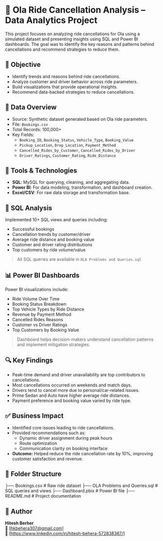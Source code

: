 # 🚖 Ola Ride Cancellation Analysis – Data Analytics Project

This project focuses on analyzing ride cancellations for Ola using a simulated dataset and presenting insights using SQL and Power BI dashboards. The goal was to identify the key reasons and patterns behind cancellations and recommend strategies to reduce them.

## 🧠 Objective

- Identify trends and reasons behind ride cancellations.
- Analyze customer and driver behavior across ride parameters.
- Build visualizations that provide operational insights.
- Recommend data-backed strategies to reduce cancellations.

## 📁 Data Overview

- Source: Synthetic dataset generated based on Ola ride parameters.
- File: `Bookings.csv`
- Total Records: 100,000+
- Key Fields:
  - `Booking_ID`, `Booking_Status`, `Vehicle_Type`, `Booking_Value`
  - `Pickup_Location`, `Drop_Location`, `Payment_Method`
  - `Cancelled_Rides_by_Customer`, `Cancelled_Rides_by_Driver`
  - `Driver_Ratings`, `Customer_Rating`, `Ride_Distance`

## 🧰 Tools & Technologies

- **SQL**: MySQL for querying, cleaning, and aggregating data.
- **Power BI**: For data modeling, transformation, and dashboard creation.
- **Excel/CSV**: For raw data storage and transformation base.

## 🧮 SQL Analysis

Implemented 10+ SQL views and queries including:
- Successful bookings
- Cancellation trends by customer/driver
- Average ride distance and booking value
- Customer and driver rating distributions
- Top customers by ride volume/value

> All SQL queries are available in `OLA Problems and Queries.sql`

## 📊 Power BI Dashboards

Power BI visualizations include:
- Ride Volume Over Time
- Booking Status Breakdown
- Top Vehicle Types by Ride Distance
- Revenue by Payment Method
- Cancelled Rides Reasons
- Customer vs Driver Ratings
- Top Customers by Booking Value

> Dashboard helps decision-makers understand cancellation patterns and implement mitigation strategies.

## 🔍 Key Findings

- Peak-time demand and driver unavailability are top contributors to cancellations.
- Most cancellations occurred on weekends and match days.
- Drivers tend to cancel more due to personal/car-related issues.
- Prime Sedan and Auto have higher average ride distances.
- Payment preference and booking value varied by ride type.

## ✅ Business Impact

- Identified core issues leading to ride cancellations.
- Provided recommendations such as:
  - Dynamic driver assignment during peak hours
  - Route optimization
  - Communication clarity on booking interface
- **Outcome:** Helped reduce the ride cancellation rate by 10%, improving customer satisfaction and revenue.

## 📌 Folder Structure
├── Bookings.csv # Raw ride dataset
├── OLA Problems and Queries.sql # SQL queries and views
├── Dashboard.pbix # Power BI file
├── README.md # Project documentation




## 📢 Author
**Hitesh Berher**  
📧 [hkbehera307@gmail.com]  
🔗 [https://www.linkedin.com/in/hitesh-behera-572838367/] 
